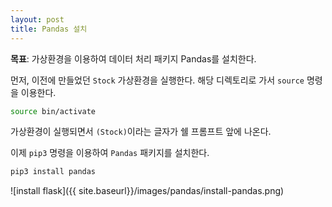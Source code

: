 ```yaml
---
layout: post
title: Pandas 설치
---
```


**목표**: 가상환경을 이용하여 데이터 처리 패키지 Pandas를 설치한다.

먼저, 이전에 만들었던 `Stock` 가상환경을 실행한다. 해당 디렉토리로 가서 `source` 명령을 이용한다.
```bash
source bin/activate
```
가상환경이 실행되면서 `(Stock)`이라는 글자가 쉘 프롬프트 앞에 나온다.

이제 `pip3` 명령을 이용하여 `Pandas` 패키지를 설치한다.

```bash
pip3 install pandas
```

![install flask]({{ site.baseurl}}/images/pandas/install-pandas.png)


